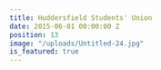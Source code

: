 ```yaml
---
title: Huddersfield Students' Union
date: 2015-06-01 00:00:00 Z
position: 13
image: "/uploads/Untitled-24.jpg"
is_featured: true
---
```


